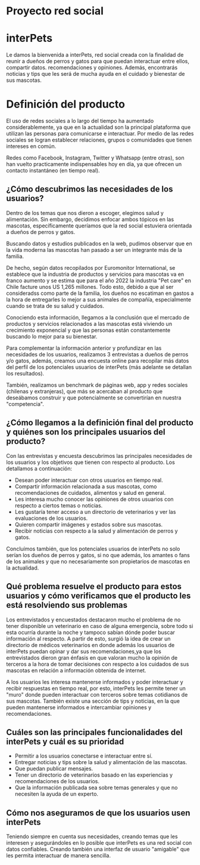 # Proyecto red social

# interPets

Le damos la bienvenida a interPets, red social creada con la finalidad de reunir a dueños de perros y gatos para que puedan interactuar entre ellos, compartir datos. recomendaciones y opiniones. Además, encontrarás noticias y tips que les será de mucha ayuda en el cuidado y bienestar de sus mascotas.

# Definición del producto

El uso de redes sociales a lo largo del tiempo ha aumentado considerablemente, ya que en la actualidad son la principal plataforma que utilizan las personas para comunicarse e interactuar. Por medio de las redes sociales se logran establecer relaciones, grupos o comunidades que tienen intereses en común.

Redes como Facebook, Instagram, Twitter y Whatsapp (entre otras), son han vuelto practicamente indispensables hoy en día, ya que ofrecen un contacto instantáneo (en tiempo real).

## ¿Cómo descubrimos las necesidades de los usuarios?

Dentro de los temas que nos dieron a escoger, elegimos salud y alimentación. Sin embargo, decidimos enfocar ambos tópicos en las mascotas, específicamente queríamos que la red social estuviera orientada a dueños de perros y gatos.

Buscando datos y estudios publicados en la web, pudimos observar que en la vida moderna las mascotas han pasado a ser un integrante más de la familia.

De hecho, según datos recopilados por Euromonitor International, se establece que la industria de productos y servicios para mascotas va en franco aumento y se estima que para el año 2022 la industria "Pet care" en Chile facture unos US 1,265 millones. Todo esto, debido a que al ser consideradss como parte de la familia, los dueños no escatiman en gastos a la hora de entregarles lo mejor a sus animales de compañía, especialmente cuando se trata de su salud y cuidados.

Conociendo esta información, llegamos a la conclusión que el mercado de productos y servicios relacionados a las mascotas está viviendo un crecimiento exponencial y que las personas están constantemente buscando lo mejor para su bienestar.

Para complementar la información anterior y profundizar en las necesidades de los usuarios, realizamos 3 entrevistas a dueños de perros y/o gatos, además, creamos una encuesta online para recopilar más datos del perfil de los potenciales usuarios de interPets (más adelante se detallan los resultados).

También, realizamos un benchmark de páginas web, app y redes sociales (chilenas y extranjeras), que más se acercaban al producto que deseábamos construir y que potencialmente se convertirían en nuestra "competencia".

## ¿Cómo llegamos a la definición final del producto y quiénes son los principales usuarios del producto?

Con las entrevistas y encuesta descubrimos las principales necesidades de los usuarios y los objetivos que tienen con respecto al producto. Los detallamos a continuación:

* Desean poder interactuar con otros usuarios en tiempo real.
* Compartir información relacionada a sus mascotas, como recomendaciones de cuidados, alimentos y salud en general.
* Les interesa mucho conocer las opiniones de otros usuarios con respecto a ciertos temas o noticias.
* Les gustaría tener acceso a un directorio de veterinarios y ver las evaluaciones de los usuarios.
* Quieren compartir imágenes y estados sobre sus mascotas.
* Recibir noticias con respecto a la salud y alimentación de perros y gatos.

Concluímos también, que los potenciales usuarios de interPets no solo serían los dueños de perros y gatos, si no que además, los amantes o fans de los animales y que no necesariamente son propietarios de mascotas en la actualidad.

## Qué problema resuelve el producto para estos usuarios y cómo verificamos que el producto les está resolviendo sus problemas

Los entrevistados y encuestados destacaron mucho el problema de no tener disponible un veterinario en caso de alguna emergencia, sobre todo si esta ocurría durante la noche y tampoco sabían dónde poder buscar información al respecto. A partir de esto, surgió la idea de crear un directorio de médicos veterinarios en donde además los usuarios de interPets puedan opinar y dar sus recomendaciones,ya que los entrevistados dieron gran énfasis en que valoran mucho la opinión de terceros a la hora de tomar decisiones con respecto a los cuidados de sus mascotas en relación a información obtenida de internet.

A los usuarios les interesa mantenerse informados y poder interactuar y recibir respuestas en tiempo real, por esto, interPets les permite tener un "muro" donde pueden interactuar con terceros sobre temas cotidianos de sus mascotas. También existe una sección de tips y noticias, en la que pueden mantenerse informados e intercambiar opiniones y recomendaciones.

## Cuáles son las principales funcionalidades del interPets y cuál es su prioridad

* Permitir a los usuarios conectarse e interactuar entre sí.
* Entregar noticias y tips sobre la salud y alimentación de las mascotas.
* Que puedan publicar mensajes.
* Tener un directorio de veterinarios basado en las experiencias y recomendaciones de los usuarios.
* Que la información publicada sea sobre temas generales y que no necesiten la ayuda de un experto.

## Cómo nos aseguramos de que los usuarios usen interPets

Teniendo siempre en cuenta sus necesidades, creando temas que les interesen y asegurándoles en lo posible que interPets es una red social con datos confiables. Creando también una interfaz de usuario "amigable" que les permita interactuar de manera sencilla.
